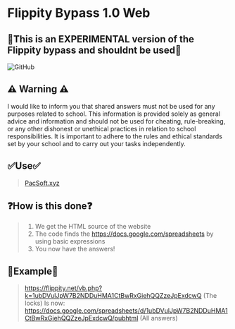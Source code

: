 # Flippity Bypass 1.0 Web
## 🧮This is an EXPERIMENTAL version of the Flippity bypass and shouldnt be used🧮
![GitHub](https://img.shields.io/github/license/takoda121/Flippity-Bypass)  
## ⚠️ Warning ⚠️
I would like to inform you that shared answers must not be used for any purposes related to school. This information is provided solely as general advice and information and should not be used for cheating, rule-breaking, or any other dishonest or unethical practices in relation to school responsibilities. It is important to adhere to the rules and ethical standards set by your school and to carry out your tasks independently.
## ✅Use✅
> [PacSoft.xyz](https://flippity.pacsoft.xyz)
## ❓How is this done❓
> 1) We get the HTML source of the website  
> 2) The code finds the https://docs.google.com/spreadsheets by using basic expressions  
> 3) You now have the answers!  
## 🤯Example🤯
> https://flippity.net/vb.php?k=1ubDVulJpW7B2NDDuHMA1CtBwRxGiehQQZzeJpExdcwQ  (The locks)
Is now:
> https://docs.google.com/spreadsheets/d/1ubDVulJpW7B2NDDuHMA1CtBwRxGiehQQZzeJpExdcwQ/pubhtml (All answers)
